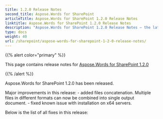 ```yaml
---
title: 1.2.0 Release Notes
second_title: Aspose.Words for SharePoint
articleTitle: Aspose.Words for SharePoint 1.2.0 Release Notes
linktitle: Aspose.Words for SharePoint 1.2.0 Release Notes
description: "Aspose.Words for SharePoint 1.2.0 Release Notes – the latest updates and fixes."
type: docs
weight: 40
url: /sharepoint/aspose-words-for-sharepoint-1-2-0-release-notes/
---
```


{{% alert color="primary" %}}

This page contains release notes for [Aspose.Words for SharePoint 1.2.0](https://downloads.aspose.com/words/sharepoint/new-releases/aspose.words-for-sharepoint-1.2.0/)

{{% /alert %}}

Aspose.Words for SharePoint 1.2.0 has been released.

Major improvements in this release: - added files concatenation. Multiple files in different formats can now be combined into single output document. - fixed known issue with installation on x64 servers.

Below is the list of all fixes in this release:
